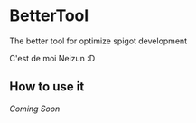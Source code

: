 # BetterTool
The better tool for optimize spigot development


C'est de moi Neizun :D

## How to use it
*Coming Soon*
